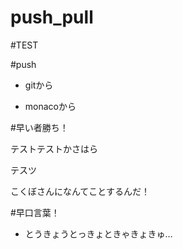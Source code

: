 # push_pull

#TEST

#push

- gitから

- monacoから

#早い者勝ち！

テストテストかさはら

テスツ

こくぼさんになんてことするんだ！

#早口言葉！
- とうきょうとっきょときゃきょきゅ…

